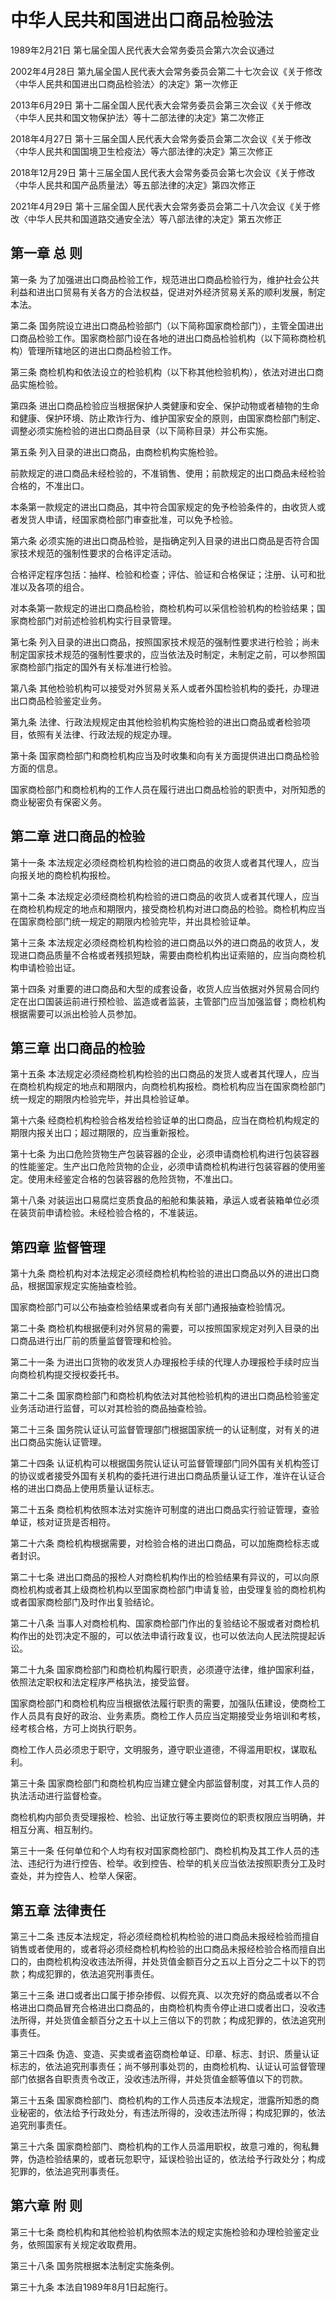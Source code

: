 # 中华人民共和国进出口商品检验法

1989年2月21日 第七届全国人民代表大会常务委员会第六次会议通过

2002年4月28日 第九届全国人民代表大会常务委员会第二十七次会议《关于修改〈中华人民共和国进出口商品检验法〉的决定》第一次修正

2013年6月29日 第十二届全国人民代表大会常务委员会第三次会议《关于修改〈中华人民共和国文物保护法〉等十二部法律的决定》第二次修正

2018年4月27日 第十三届全国人民代表大会常务委员会第二次会议《关于修改〈中华人民共和国国境卫生检疫法〉等六部法律的决定》第三次修正

2018年12月29日 第十三届全国人民代表大会常务委员会第七次会议《关于修改〈中华人民共和国产品质量法〉等五部法律的决定》第四次修正

2021年4月29日 第十三届全国人民代表大会常务委员会第二十八次会议《关于修改〈中华人民共和国道路交通安全法〉等八部法律的决定》第五次修正

<!-- INFO END -->

## 第一章 总 则

第一条 为了加强进出口商品检验工作，规范进出口商品检验行为，维护社会公共利益和进出口贸易有关各方的合法权益，促进对外经济贸易关系的顺利发展，制定本法。

第二条 国务院设立进出口商品检验部门（以下简称国家商检部门），主管全国进出口商品检验工作。国家商检部门设在各地的进出口商品检验机构（以下简称商检机构）管理所辖地区的进出口商品检验工作。

第三条 商检机构和依法设立的检验机构（以下称其他检验机构），依法对进出口商品实施检验。

第四条 进出口商品检验应当根据保护人类健康和安全、保护动物或者植物的生命和健康、保护环境、防止欺诈行为、维护国家安全的原则，由国家商检部门制定、调整必须实施检验的进出口商品目录（以下简称目录）并公布实施。

第五条 列入目录的进出口商品，由商检机构实施检验。

前款规定的进口商品未经检验的，不准销售、使用；前款规定的出口商品未经检验合格的，不准出口。

本条第一款规定的进出口商品，其中符合国家规定的免予检验条件的，由收货人或者发货人申请，经国家商检部门审查批准，可以免予检验。

第六条 必须实施的进出口商品检验，是指确定列入目录的进出口商品是否符合国家技术规范的强制性要求的合格评定活动。

合格评定程序包括：抽样、检验和检查；评估、验证和合格保证；注册、认可和批准以及各项的组合。

对本条第一款规定的进出口商品检验，商检机构可以采信检验机构的检验结果；国家商检部门对前述检验机构实行目录管理。

第七条 列入目录的进出口商品，按照国家技术规范的强制性要求进行检验；尚未制定国家技术规范的强制性要求的，应当依法及时制定，未制定之前，可以参照国家商检部门指定的国外有关标准进行检验。

第八条 其他检验机构可以接受对外贸易关系人或者外国检验机构的委托，办理进出口商品检验鉴定业务。

第九条 法律、行政法规规定由其他检验机构实施检验的进出口商品或者检验项目，依照有关法律、行政法规的规定办理。

第十条 国家商检部门和商检机构应当及时收集和向有关方面提供进出口商品检验方面的信息。

国家商检部门和商检机构的工作人员在履行进出口商品检验的职责中，对所知悉的商业秘密负有保密义务。

## 第二章 进口商品的检验

第十一条 本法规定必须经商检机构检验的进口商品的收货人或者其代理人，应当向报关地的商检机构报检。

第十二条 本法规定必须经商检机构检验的进口商品的收货人或者其代理人，应当在商检机构规定的地点和期限内，接受商检机构对进口商品的检验。商检机构应当在国家商检部门统一规定的期限内检验完毕，并出具检验证单。

第十三条 本法规定必须经商检机构检验的进口商品以外的进口商品的收货人，发现进口商品质量不合格或者残损短缺，需要由商检机构出证索赔的，应当向商检机构申请检验出证。

第十四条 对重要的进口商品和大型的成套设备，收货人应当依据对外贸易合同约定在出口国装运前进行预检验、监造或者监装，主管部门应当加强监督；商检机构根据需要可以派出检验人员参加。

## 第三章 出口商品的检验

第十五条 本法规定必须经商检机构检验的出口商品的发货人或者其代理人，应当在商检机构规定的地点和期限内，向商检机构报检。商检机构应当在国家商检部门统一规定的期限内检验完毕，并出具检验证单。

第十六条 经商检机构检验合格发给检验证单的出口商品，应当在商检机构规定的期限内报关出口；超过期限的，应当重新报检。

第十七条 为出口危险货物生产包装容器的企业，必须申请商检机构进行包装容器的性能鉴定。生产出口危险货物的企业，必须申请商检机构进行包装容器的使用鉴定。使用未经鉴定合格的包装容器的危险货物，不准出口。

第十八条 对装运出口易腐烂变质食品的船舱和集装箱，承运人或者装箱单位必须在装货前申请检验。未经检验合格的，不准装运。

## 第四章 监督管理

第十九条 商检机构对本法规定必须经商检机构检验的进出口商品以外的进出口商品，根据国家规定实施抽查检验。

国家商检部门可以公布抽查检验结果或者向有关部门通报抽查检验情况。

第二十条 商检机构根据便利对外贸易的需要，可以按照国家规定对列入目录的出口商品进行出厂前的质量监督管理和检验。

第二十一条 为进出口货物的收发货人办理报检手续的代理人办理报检手续时应当向商检机构提交授权委托书。

第二十二条 国家商检部门和商检机构依法对其他检验机构的进出口商品检验鉴定业务活动进行监督，可以对其检验的商品抽查检验。

第二十三条 国务院认证认可监督管理部门根据国家统一的认证制度，对有关的进出口商品实施认证管理。

第二十四条 认证机构可以根据国务院认证认可监督管理部门同外国有关机构签订的协议或者接受外国有关机构的委托进行进出口商品质量认证工作，准许在认证合格的进出口商品上使用质量认证标志。

第二十五条 商检机构依照本法对实施许可制度的进出口商品实行验证管理，查验单证，核对证货是否相符。

第二十六条 商检机构根据需要，对检验合格的进出口商品，可以加施商检标志或者封识。

第二十七条 进出口商品的报检人对商检机构作出的检验结果有异议的，可以向原商检机构或者其上级商检机构以至国家商检部门申请复验，由受理复验的商检机构或者国家商检部门及时作出复验结论。

第二十八条 当事人对商检机构、国家商检部门作出的复验结论不服或者对商检机构作出的处罚决定不服的，可以依法申请行政复议，也可以依法向人民法院提起诉讼。

第二十九条 国家商检部门和商检机构履行职责，必须遵守法律，维护国家利益，依照法定职权和法定程序严格执法，接受监督。

国家商检部门和商检机构应当根据依法履行职责的需要，加强队伍建设，使商检工作人员具有良好的政治、业务素质。商检工作人员应当定期接受业务培训和考核，经考核合格，方可上岗执行职务。

商检工作人员必须忠于职守，文明服务，遵守职业道德，不得滥用职权，谋取私利。

第三十条 国家商检部门和商检机构应当建立健全内部监督制度，对其工作人员的执法活动进行监督检查。

商检机构内部负责受理报检、检验、出证放行等主要岗位的职责权限应当明确，并相互分离、相互制约。

第三十一条 任何单位和个人均有权对国家商检部门、商检机构及其工作人员的违法、违纪行为进行控告、检举。收到控告、检举的机关应当依法按照职责分工及时查处，并为控告人、检举人保密。

## 第五章 法律责任

第三十二条 违反本法规定，将必须经商检机构检验的进口商品未报经检验而擅自销售或者使用的，或者将必须经商检机构检验的出口商品未报经检验合格而擅自出口的，由商检机构没收违法所得，并处货值金额百分之五以上百分之二十以下的罚款；构成犯罪的，依法追究刑事责任。

第三十三条 进口或者出口属于掺杂掺假、以假充真、以次充好的商品或者以不合格进出口商品冒充合格进出口商品的，由商检机构责令停止进口或者出口，没收违法所得，并处货值金额百分之五十以上三倍以下的罚款；构成犯罪的，依法追究刑事责任。

第三十四条 伪造、变造、买卖或者盗窃商检单证、印章、标志、封识、质量认证标志的，依法追究刑事责任；尚不够刑事处罚的，由商检机构、认证认可监督管理部门依据各自职责责令改正，没收违法所得，并处货值金额等值以下的罚款。

第三十五条 国家商检部门、商检机构的工作人员违反本法规定，泄露所知悉的商业秘密的，依法给予行政处分，有违法所得的，没收违法所得；构成犯罪的，依法追究刑事责任。

第三十六条 国家商检部门、商检机构的工作人员滥用职权，故意刁难的，徇私舞弊，伪造检验结果的，或者玩忽职守，延误检验出证的，依法给予行政处分；构成犯罪的，依法追究刑事责任。

## 第六章 附 则

第三十七条 商检机构和其他检验机构依照本法的规定实施检验和办理检验鉴定业务，依照国家有关规定收取费用。

第三十八条 国务院根据本法制定实施条例。

第三十九条 本法自1989年8月1日起施行。

